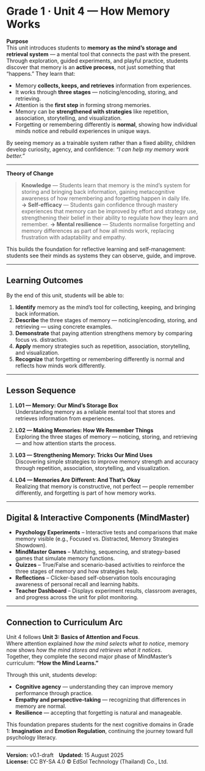 # Grade 1 · Unit 4 — How Memory Works

**Purpose**  
This unit introduces students to **memory as the mind’s storage and retrieval system** — a mental tool that connects the past with the present.  
Through exploration, guided experiments, and playful practice, students discover that memory is an **active process**, not just something that “happens.” They learn that:

- Memory **collects, keeps, and retrieves** information from experiences.  
- It works through **three stages** — noticing/encoding, storing, and retrieving.  
- Attention is the **first step** in forming strong memories.  
- Memory can be **strengthened with strategies** like repetition, association, storytelling, and visualization.  
- Forgetting or remembering differently is **normal**, showing how individual minds notice and rebuild experiences in unique ways.  

By seeing memory as a trainable system rather than a fixed ability, children develop curiosity, agency, and confidence: *“I can help my memory work better.”*

---

**Theory of Change**  
> **Knowledge** — Students learn that memory is the mind’s system for storing and bringing back information, gaining metacognitive awareness of how remembering and forgetting happen in daily life.  
> **→ Self-efficacy** — Students gain confidence through mastery experiences that memory can be improved by effort and strategy use, strengthening their belief in their ability to regulate how they learn and remember. 
> **→ Mental resilience** — Students normalise forgetting and memory differences as part of how all minds work, replacing frustration with adaptability and empathy.  

This builds the foundation for reflective learning and self-management: students see their minds as systems they can observe, guide, and improve.

---

## Learning Outcomes
By the end of this unit, students will be able to:

1. **Identify** memory as the mind’s tool for collecting, keeping, and bringing back information.  
2. **Describe** the three stages of memory — noticing/encoding, storing, and retrieving — using concrete examples.  
3. **Demonstrate** that paying attention strengthens memory by comparing focus vs. distraction.  
4. **Apply** memory strategies such as repetition, association, storytelling, and visualization.  
5. **Recognize** that forgetting or remembering differently is normal and reflects how minds work differently.  

---

## Lesson Sequence
1. **L01 — Memory: Our Mind’s Storage Box**  
   Understanding memory as a reliable mental tool that stores and retrieves information from experiences.  

2. **L02 — Making Memories: How We Remember Things**  
   Exploring the three stages of memory — noticing, storing, and retrieving — and how attention starts the process.  

3. **L03 — Strengthening Memory: Tricks Our Mind Uses**  
   Discovering simple strategies to improve memory strength and accuracy through repetition, association, storytelling, and visualization.  

4. **L04 — Memories Are Different: And That’s Okay**  
   Realizing that memory is constructive, not perfect — people remember differently, and forgetting is part of how memory works.

---

## Digital & Interactive Components (MindMaster)
- **Psychology Experiments** – Interactive tests and comparisons that make memory visible (e.g., Focused vs. Distracted, Memory Strategies Showdown).  
- **MindMaster Games** – Matching, sequencing, and strategy-based games that simulate memory functions.  
- **Quizzes** – True/False and scenario-based activities to reinforce the three stages of memory and how strategies help.  
- **Reflections** – Clicker-based self-observation tools encouraging awareness of personal recall and learning habits.  
- **Teacher Dashboard** – Displays experiment results, classroom averages, and progress across the unit for pilot monitoring.

---

## Connection to Curriculum Arc
Unit 4 follows **Unit 3: Basics of Attention and Focus**.  
Where attention explained *how the mind selects what to notice*, memory now shows *how the mind stores and retrieves what it notices*.  
Together, they complete the second major phase of MindMaster’s curriculum: **“How the Mind Learns.”**

Through this unit, students develop:
- **Cognitive agency** — understanding they can improve memory performance through practice.  
- **Empathy and perspective-taking** — recognizing that differences in memory are normal.  
- **Resilience** — accepting that forgetting is natural and manageable.

This foundation prepares students for the next cognitive domains in Grade 1: **Imagination** and **Emotion Regulation**, continuing the journey toward full psychology literacy.

---

**Version:** v0.1-draft **Updated:** 15 August 2025  
**License:** CC BY-SA 4.0 © EdSol Technology (Thailand) Co., Ltd.
